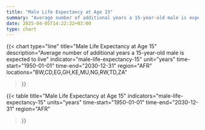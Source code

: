 ```yaml
---
title: "Male Life Expectancy at Age 15"
summary: "Average number of additional years a 15-year-old male is expected to live"
date: 2025-04-05T14:22:22+03:00
type: chart
---
```


{{< chart
    type="line"
    title="Male Life Expectancy at Age 15"
    description="Average number of additional years a 15-year-old male is expected to live"
    indicator="male-life-expectancy-15"
    unit="years"
    time-start="1950-01-01"
    time-end="2030-12-31"
    region="AFR"
    locations="BW,CD,EG,GH,KE,MU,NG,RW,TD,ZA"
>}}

{{< table
    title="Male Life Expectancy at Age 15"
    indicators="male-life-expectancy-15"
    units="years"
    time-start="1950-01-01"
    time-end="2030-12-31"
    region="AFR"
>}}
